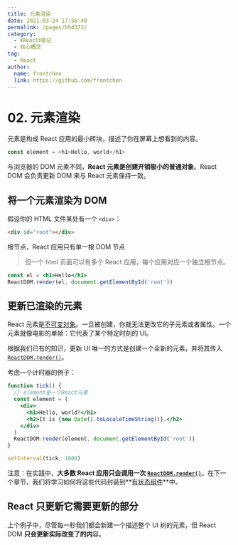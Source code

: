 ```yaml
---
title: 元素渲染
date: 2021-03-24 17:56:40
permalink: /pages/b5d372/
category:
  - 《React》笔记
  - 核心概念
tag:
  - React
author:
  name: frontchen
  link: https://github.com/frontchen
---
```


# 02. 元素渲染

元素是构成 React 应用的最小砖块，描述了你在屏幕上想看到的内容。

```js
const element = <h1>Hello, world</h1>
```

与浏览器的 DOM 元素不同，**React 元素是创建开销极小的普通对象**。React DOM 会负责更新 DOM 来与 React 元素保持一致。

## 将一个元素渲染为 DOM

假设你的 HTML 文件某处有一个 `<div>`：

```html
<div id="root"></div>
```

根节点，React 应用只有单一根 DOM 节点

> 但一个 html 页面可以有多个 React 应用，每个应用对应一个独立根节点。

```jsx
const el = <h1>Hello</h1>
ReactDOM.render(el, document.getElementById('root'))
```

## 更新已渲染的元素

React 元素是[不可变对象](https://en.wikipedia.org/wiki/Immutable_object)。一旦被创建，你就无法更改它的子元素或者属性。一个元素就像电影的单帧：它代表了某个特定时刻的 UI。

根据我们已有的知识，更新 UI 唯一的方式是创建一个全新的元素，并将其传入 [`ReactDOM.render()`](https://zh-hans.reactjs.org/docs/react-dom.html#render)。

考虑一个计时器的例子：

```jsx
function tick() {
  // element是一个React元素
  const element = (
    <div>
      <h1>Hello, world!</h1>
      <h2>It is {new Date().toLocaleTimeString()}.</h2>
    </div>
  )
  ReactDOM.render(element, document.getElementById('root'))
}

setInterval(tick, 1000)
```

注意：在实践中，**大多数 React 应用只会调用一次 [`ReactDOM.render()`](https://zh-hans.reactjs.org/docs/react-dom.html#render)**。在下一个章节，我们将学习如何将这些代码封装到**[有状态组件](https://zh-hans.reactjs.org/docs/state-and-lifecycle.html)**中。

## React 只更新它需要更新的部分

上个例子中，尽管每一秒我们都会新建一个描述整个 UI 树的元素，但 React DOM **只会更新实际改变了的内**容。
